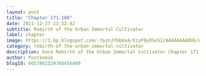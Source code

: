 ```yaml
---
layout: post 
title: "Chapter 171-180"
date: 2021-12-27 13:52:42
subtitle: Rebirth of the Urban Immortal Cultivator
label: chapter
image: https://1.bp.blogspot.com/-YpznJfGbAxA/XzyF9yOSeSI/AAAAAAAABUk/ngkwnOQ6xbs4k_9erxm2-ohrosCnag9WwCLcBGAsYHQ/s72-c/420.jpg
category: rebirth-of-the-urban-immortal-cultivator
description: baca Rebirth of the Urban Immortal Cultivator Chapter 171-180 bahasa indonesia 
author: Postkomik
blogId: 6657802529766456489
---
```

